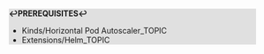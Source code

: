 <div style="margin:2em; background-color: #e0e0e0;">

<strong>↩PREREQUISITES↩</strong>

 * Kinds/Horizontal Pod Autoscaler_TOPIC
 * Extensions/Helm_TOPIC

</div>

